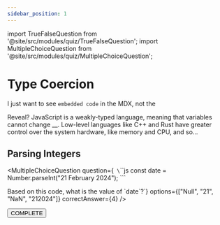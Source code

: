 ```yaml
---
sidebar_position: 1
---
```


import TrueFalseQuestion from '@site/src/modules/quiz/TrueFalseQuestion';
import MultipleChoiceQuestion from '@site/src/modules/quiz/MultipleChoiceQuestion';

# Type Coercion

I just want to see `embedded code` in the MDX, not the

<TrueFalseQuestion
  question="JavaScript is a strongly-typed language."
  correctAnswer={false}
/>
Reveal?
JavaScript is a weakly-typed language, meaning that variables cannot change __.
Low-level languages like C++ and Rust have greater control over the system hardware, like memory and CPU, and so...

## Parsing Integers

<MultipleChoiceQuestion
  question={`
\`\`\`js
const date = Number.parseInt("21 February 2024");
\`\`\`

Based on this code, what is the value of \`date\`?`}
  options={["Null", "21", "NaN", "212024"]}
  correctAnswer={4}
/>

<button>COMPLETE</button>